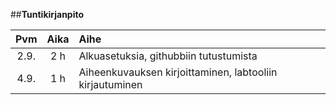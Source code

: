 

##**Tuntikirjanpito**

| Pvm | Aika | Aihe |
|:---:|:----:|:---- |
| 2.9.| 2 h  | Alkuasetuksia, githubbiin tutustumista|
| 4.9.| 1 h  | Aiheenkuvauksen kirjoittaminen, labtooliin kirjautuminen|
